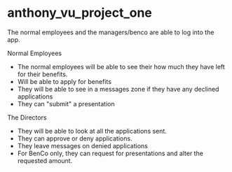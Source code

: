# anthony_vu_project_one
The normal employees and the managers/benco are able to log into the app.

Normal Employees
  - The normal employees will be able to see their how much they have left for their benefits.
  - Will be able to apply for benefits 
  - They will be able to see in a messages zone if they have any declined applications
  - They can "submit" a presentation

The Directors
  - They will be able to look at all the applications sent.
  - They can approve or deny applications.
  - They leave messages on denied applications
  - For BenCo only, they can request for presentations and alter the requested amount.
